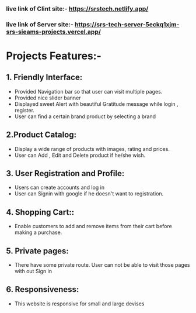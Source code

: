### live link of Clint site:- https://srstech.netlify.app/
### live link of Server site:- https://srs-tech-server-5eckq1xjm-srs-sieams-projects.vercel.app/
# Projects Features:-
## 1. Friendly Interface: 
  + Provided Navigation bar so that user can visit multiple pages.
  + Provided nice slider banner
  + Displayed sweet Alert with beautiful Gratitude message while login , register.
  + User can find a certain brand product by selecting a brand
## 2.Product Catalog:
  + Display a wide range of products with images, rating and prices.
  + User can Add , Edit and Delete product if he/she wish.
## 3. User Registration and Profile:
  + Users can create accounts and log in 
  + User can Signin with google if he doesn't want to registration.
## 4. Shopping Cart::
  + Enable customers to add and remove items from their cart before making a purchase.
## 5. Private pages:
  + There have some private route. User can not be able to visit those pages with out Sign in
## 6. Responsiveness:
  + This website is responsive for small and large devises

